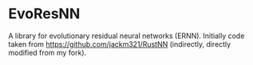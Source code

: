 # EvoResNN
A library for evolutionary residual neural networks (ERNN).
Initially code taken from https://github.com/jackm321/RustNN (indirectly, directly modified from my fork).
